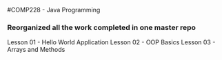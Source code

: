 #COMP228 - Java Programming

### Reorganized all the work completed in one master repo

Lesson 01 - Hello World Application
Lesson 02 - OOP Basics 
Lesson 03 - Arrays and Methods
